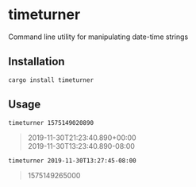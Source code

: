 # timeturner
Command line utility for manipulating date-time strings

## Installation

`cargo install timeturner`

## Usage

`timeturner 1575149020890`

> 2019-11-30T21:23:40.890+00:00  
> 2019-11-30T13:23:40.890-08:00

`timeturner 2019-11-30T13:27:45-08:00`

> 1575149265000
